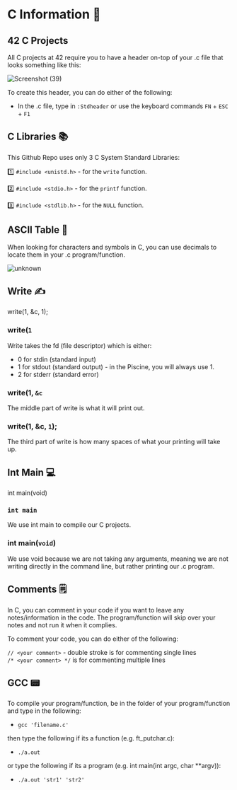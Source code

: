 # C Information 🔽

## 42 C Projects
All C projects at 42 require you to have a header on-top of your .c file that looks something like this:

![Screenshot (39)](https://user-images.githubusercontent.com/58959408/152627996-b8e25390-63e6-4829-93b7-461692788f06.png)

To create this header, you can do either of the following:

- In the .c file, type in ```:Stdheader``` or use the keyboard commands ```FN``` + ```ESC``` + ```F1```

## C Libraries 📚

This Github Repo uses only 3 C System Standard Libraries:

:one: ```#include <unistd.h>``` - for the ```write``` function.  <br>

:two: ```#include <stdio.h>``` - for the ```printf``` function. <br>

:three: ```#include <stdlib.h>``` - for the ```NULL``` function.

## ASCII Table 🔡

When looking for characters and symbols in C, you can use decimals to locate them in your .c program/function.

![unknown](https://user-images.githubusercontent.com/82299698/152664282-eb24f09b-4061-470b-8269-47b56efc8682.png)

## Write ✍️

write(1, &c, 1);

### write(``1`` <br>

Write takes the fd (file descriptor) which is either:

- 0 for stdin (standard input)
- 1 for stdout (standard output) - in the Piscine, you will always use 1.
- 2 for stderr (standard error)

### write(1, ``&c``

The middle part of write is what it will print out.

### write(1, &c, ``1``);

The third part of write is how many spaces of what your printing will take up. <br>

## Int Main 💻

int   main(void)

### ``int main``

We use int main to compile our C projects.

### int main(```void```)

We use void because we are not taking any arguments, meaning we are not writing directly in the command line, but rather printing our .c program.

## Comments 🗒️

In C, you can comment in your code if you want to leave any notes/information in the code. The program/function will skip over your notes and not
run it when it complies. <br>

To comment your code, you can do either of the following: <br>

`// <your comment>` - double stroke is for commenting single lines <br>
`/* <your comment> */` is for commenting multiple lines 

## GCC 📟

To compile your program/function, be in the folder of your program/function and type in the following:

- ```gcc 'filename.c'```

then type the following if its a function (e.g. ft_putchar.c):

- ```./a.out``` 

or type the following if its a program (e.g. int	main(int argc, char **argv)):

- ```./a.out 'str1' 'str2'```
